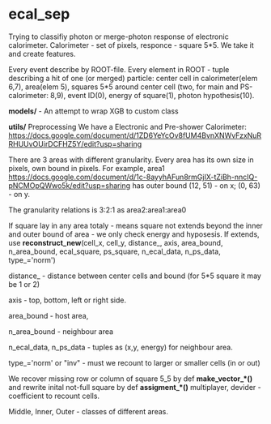 # ecal_sep

Trying to classifiy photon or merge-photon response of electronic calorimeter. Calorimeter - set of pixels, responce - square 5*5.
We take it and create features.

Every event describe by ROOT-file.
Every element in ROOT - tuple describing a hit of one (or merged) particle: center cell in calorimeter(elem 6,7), area(elem 5), 
squares 5*5 around center cell (two, for main and PS-calorimeter: 8,9), event ID(0), energy of square(1), photon hypothesis(10).

**models/** - An attempt to wrap XGB to custom class

**utils/** Preprocessing
We have a Electronic and Pre-shower Calorimeter:
https://docs.google.com/document/d/1ZD6YeYcOv8fUM4BvnXNWvFzxNuRRHUUvOUirDCFHZ5Y/edit?usp=sharing

There are 3 areas with different granularity. Every area has its own size in pixels, own bound in pixels.
For example, area1 https://docs.google.com/document/d/1c-8ayyhAFun8rmGjIX-tZiBh-nncIQ-pNCMOpQWwo5k/edit?usp=sharing
has outer bound (12, 51) - on x; (0, 63) - on y.

The granularity relations is 3:2:1 as area2:area1:area0

If square lay in any area totaly - means square not extends beyond the inner and outer bound of area - we only check energy and hyposesis.
If extends, use 
**reconstruct_new**(cell_x, cell_y, distance_, axis, area_bound, n_area_bound, ecal_square, ps_square, n_ecal_data, n_ps_data, type_='norm')
  
  distance_ - distance between center cells and bound (for 5*5 square it may be 1 or 2)
  
  axis - top, bottom, left or right side. 
  
  area_bound - host area, 
  
  n_area_bound - neighbour area
  
  n_ecal_data, n_ps_data - tuples as (x,y, energy) for neighbour area.
  
  type_='norm' or "inv" - must we recount to larger or smaller cells (in or out)
  
 We recover missing row or column of square 5_5 by def **make_vector_*()**
 and rewrite inital not-full square by def **assigment_*()**
  multiplayer, devider - coefficient to recount cells.
  
  
  Middle, Inner, Outer - classes of different areas.
